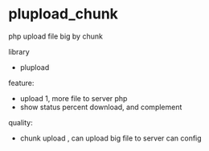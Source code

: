 # plupload_chunk
php upload file big by chunk

library
- plupload

feature: 
- upload 1, more file to server php
- show status percent download, and complement

quality: 
- chunk upload , can upload big file to server can config


